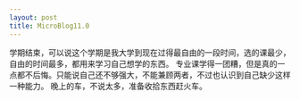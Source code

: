 ```yaml
---
layout: post
title: MicroBlog11.0
---
```


学期结束，可以说这个学期是我大学到现在过得最自由的一段时间，选的课最少，自由的时间最多，都用来学习自己想学的东西。
专业课学得一团糟，但是真的一点都不后悔。只能说自己还不够强大，不能兼顾两者，不过也认识到自己缺少这样一种能力。
晚上的车，不说太多，准备收拾东西赶火车。